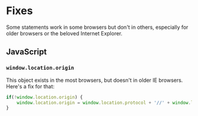 # Fixes

Some statements work in some browsers but don't in others, especially for older browsers or the beloved Internet Explorer. 


## JavaScript

### `window.location.origin`

This object exists in the most browsers, but doesn't in older IE browsers. Here's a fix for that:

```javascript
if(!window.location.origin) {
    window.location.origin = window.location.protocol + '//' + window.location.hostname + (window.location.port ? ':' + window.location.port : '');
}
```
